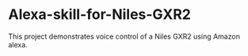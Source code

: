 # Alexa-skill-for-Niles-GXR2
This project demonstrates voice control of a Niles GXR2 using Amazon alexa. 
